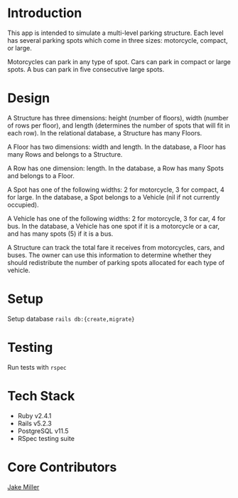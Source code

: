 # Introduction

This app is intended to simulate a multi-level parking structure. Each level has several parking spots which come in three sizes: motorcycle, compact, or large.

Motorcycles can park in any type of spot. Cars can park in compact or large spots. A bus can park in five consecutive large spots.

# Design

A Structure has three dimensions: height (number of floors), width (number of rows per floor), and length (determines the number of spots that will fit in each row). In the relational database, a Structure has many Floors.

A Floor has two dimensions: width and length. In the database, a Floor has many Rows and belongs to a Structure.

A Row has one dimension: length. In the database, a Row has many Spots and belongs to a Floor.

A Spot has one of the following widths: 2 for motorcycle, 3 for compact, 4 for large. In the database, a Spot belongs to a Vehicle (nil if not currently occupied).

A Vehicle has one of the following widths: 2 for motorcycle, 3 for car, 4 for bus. In the database, a Vehicle has one spot if it is a motorcycle or a car, and has many spots (5) if it is a bus.

A Structure can track the total fare it receives from motorcycles, cars, and buses. The owner can use this information to determine whether they should redistribute the number of parking spots allocated for each type of vehicle.

# Setup

Setup database
`rails db:{create,migrate}`

# Testing

Run tests with
`rspec`

# Tech Stack

* Ruby v2.4.1
* Rails v5.2.3
* PostgreSQL v11.5
* RSpec testing suite

# Core Contributors

[Jake Miller](https://github.com/Jake0Miller)
